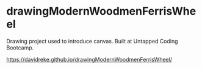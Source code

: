 # drawingModernWoodmenFerrisWheel
Drawing project used to introduce canvas. Built at Untapped Coding Bootcamp.

https://davidreke.github.io/drawingModernWoodmenFerrisWheel/
